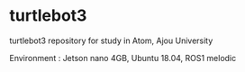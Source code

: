 # turtlebot3
turtlebot3 repository for study in Atom, Ajou University

Environment : Jetson nano 4GB, Ubuntu 18.04, ROS1 melodic
